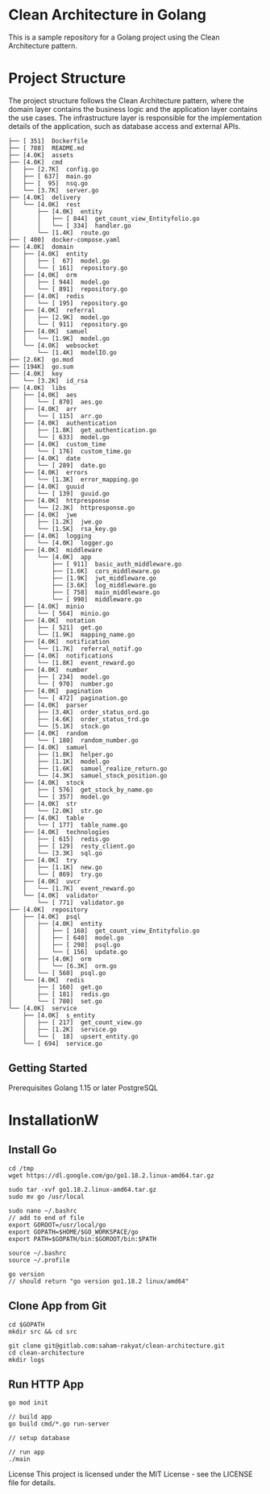 # Clean Architecture in Golang
This is a sample repository for a Golang project using the Clean Architecture pattern.

# Project Structure
The project structure follows the Clean Architecture pattern, where the domain layer contains the business logic and the application layer contains the use cases. The infrastructure layer is responsible for the implementation details of the application, such as database access and external APIs.

```
├── [ 351]  Dockerfile
├── [ 788]  README.md
├── [4.0K]  assets
├── [4.0K]  cmd
│   ├── [2.7K]  config.go
│   ├── [ 637]  main.go
│   ├── [  95]  nsq.go
│   └── [3.7K]  server.go
├── [4.0K]  delivery
│   └── [4.0K]  rest
│       ├── [4.0K]  entity
│       │   ├── [ 844]  get_count_view_Entityfolio.go
│       │   └── [ 334]  handler.go
│       └── [1.4K]  route.go
├── [ 400]  docker-compose.yaml
├── [4.0K]  domain
│   ├── [4.0K]  entity
│   │   ├── [  67]  model.go
│   │   └── [ 161]  repository.go
│   ├── [4.0K]  orm
│   │   ├── [ 944]  model.go
│   │   └── [ 891]  repository.go
│   ├── [4.0K]  redis
│   │   └── [ 195]  repository.go
│   ├── [4.0K]  referral
│   │   ├── [2.9K]  model.go
│   │   └── [ 911]  repository.go
│   ├── [4.0K]  samuel
│   │   └── [1.9K]  model.go
│   └── [4.0K]  websocket
│       └── [1.4K]  modelIO.go
├── [2.6K]  go.mod
├── [194K]  go.sum
├── [4.0K]  key
│   └── [3.2K]  id_rsa
├── [4.0K]  libs
│   ├── [4.0K]  aes
│   │   └── [ 870]  aes.go
│   ├── [4.0K]  arr
│   │   └── [ 115]  arr.go
│   ├── [4.0K]  authentication
│   │   ├── [1.8K]  get_authentication.go
│   │   └── [ 633]  model.go
│   ├── [4.0K]  custom_time
│   │   └── [ 176]  custom_time.go
│   ├── [4.0K]  date
│   │   └── [ 289]  date.go
│   ├── [4.0K]  errors
│   │   └── [1.3K]  error_mapping.go
│   ├── [4.0K]  guuid
│   │   └── [ 139]  guuid.go
│   ├── [4.0K]  httpresponse
│   │   └── [2.3K]  httpresponse.go
│   ├── [4.0K]  jwe
│   │   ├── [1.2K]  jwe.go
│   │   └── [1.5K]  rsa_key.go
│   ├── [4.0K]  logging
│   │   └── [4.0K]  logger.go
│   ├── [4.0K]  middleware
│   │   └── [4.0K]  app
│   │       ├── [ 911]  basic_auth_middleware.go
│   │       ├── [1.6K]  cors_middleware.go
│   │       ├── [1.9K]  jwt_middleware.go
│   │       ├── [3.6K]  log_middleware.go
│   │       ├── [ 758]  main_middleware.go
│   │       └── [ 990]  middleware.go
│   ├── [4.0K]  minio
│   │   └── [ 564]  minio.go
│   ├── [4.0K]  notation
│   │   ├── [ 521]  get.go
│   │   └── [1.9K]  mapping_name.go
│   ├── [4.0K]  notification
│   │   └── [1.7K]  referral_notif.go
│   ├── [4.0K]  notifications
│   │   └── [1.8K]  event_reward.go
│   ├── [4.0K]  number
│   │   ├── [ 234]  model.go
│   │   └── [ 970]  number.go
│   ├── [4.0K]  pagination
│   │   └── [ 472]  pagination.go
│   ├── [4.0K]  parser
│   │   ├── [3.4K]  order_status_ord.go
│   │   ├── [4.6K]  order_status_trd.go
│   │   └── [5.1K]  stock.go
│   ├── [4.0K]  random
│   │   └── [ 180]  random_number.go
│   ├── [4.0K]  samuel
│   │   ├── [1.8K]  helper.go
│   │   ├── [1.1K]  model.go
│   │   ├── [1.6K]  samuel_realize_return.go
│   │   └── [4.3K]  samuel_stock_position.go
│   ├── [4.0K]  stock
│   │   ├── [ 576]  get_stock_by_name.go
│   │   └── [ 357]  model.go
│   ├── [4.0K]  str
│   │   └── [2.0K]  str.go
│   ├── [4.0K]  table
│   │   └── [ 177]  table_name.go
│   ├── [4.0K]  technologies
│   │   ├── [ 615]  redis.go
│   │   ├── [ 129]  resty_client.go
│   │   └── [3.3K]  sql.go
│   ├── [4.0K]  try
│   │   ├── [1.1K]  new.go
│   │   └── [ 869]  try.go
│   ├── [4.0K]  uvcr
│   │   └── [1.7K]  event_reward.go
│   └── [4.0K]  validator
│       └── [ 771]  validator.go
├── [4.0K]  repository
│   ├── [4.0K]  psql
│   │   ├── [4.0K]  entity
│   │   │   ├── [ 168]  get_count_view_Entityfolio.go
│   │   │   ├── [ 640]  model.go
│   │   │   ├── [ 298]  psql.go
│   │   │   └── [ 156]  update.go
│   │   ├── [4.0K]  orm
│   │   │   └── [6.3K]  orm.go
│   │   └── [ 560]  psql.go
│   └── [4.0K]  redis
│       ├── [ 160]  get.go
│       ├── [ 181]  redis.go
│       └── [ 780]  set.go
└── [4.0K]  service
    ├── [4.0K]  s_entity
    │   ├── [ 217]  get_count_view.go
    │   ├── [1.2K]  service.go
    │   └── [  18]  upsert_entity.go
    └── [ 694]  service.go
```

## Getting Started
Prerequisites
Golang 1.15 or later
PostgreSQL
# InstallationW
## Install Go
    cd /tmp
    wget https://dl.google.com/go/go1.18.2.linux-amd64.tar.gz

    sudo tar -xvf go1.18.2.linux-amd64.tar.gz
    sudo mv go /usr/local

    sudo nano ~/.bashrc
    // add to end of file
    export GOROOT=/usr/local/go
    export GOPATH=$HOME/$GO_WORKSPACE/go
    export PATH=$GOPATH/bin:$GOROOT/bin:$PATH

    source ~/.bashrc
    source ~/.profile

    go version
    // should return "go version go1.18.2 linux/amd64"

## Clone App from Git
    cd $GOPATH
    mkdir src && cd src

    git clone git@gitlab.com:saham-rakyat/clean-architecture.git
    cd clean-architecture
    mkdir logs

## Run HTTP App
    go mod init

    // build app
    go build cmd/*.go run-server

    // setup database

    // run app
    ./main


License
This project is licensed under the MIT License - see the LICENSE file for details.


